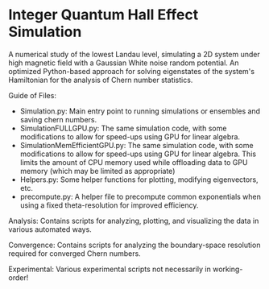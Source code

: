 # Integer Quantum Hall Effect Simulation

A numerical study of the lowest Landau level, simulating a 2D system under high magnetic field with a Gaussian White noise random potential. An optimized Python-based approach for solving eigenstates of the system's Hamiltonian for the analysis of Chern number statistics.

Guide of Files:
- Simulation.py: Main entry point to running simulations or ensembles and saving chern numbers.
- SimulationFULLGPU.py: The same simulation code, with some modifications to allow for speed-ups using GPU for linear algebra.
- SimulationMemEfficientGPU.py: The same simulation code, with some modifications to allow for speed-ups using GPU for linear algebra. This limits the amount of CPU memory used while offloading data to GPU memory (which may be limited as appropriate)
- Helpers.py: Some helper functions for plotting, modifying eigenvectors, etc.
- precompute.py: A helper file to precompute common exponentials when using a fixed theta-resolution for improved efficiency.

Analysis: Contains scripts for analyzing, plotting, and visualizing the data in various automated ways.

Convergence: Contains scripts for analyzing the boundary-space resolution required for converged Chern numbers.

Experimental: Various experimental scripts not necessarily in working-order!
